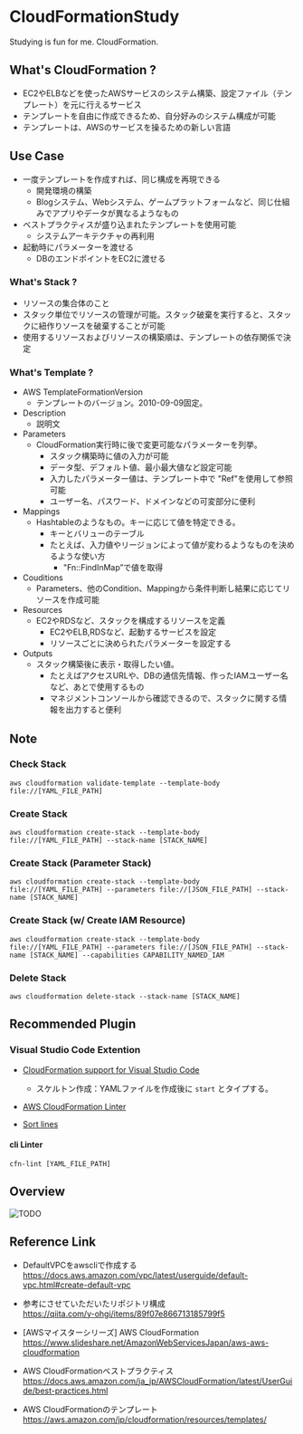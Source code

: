 # CloudFormationStudy
Studying is fun for me. CloudFormation.

## What's CloudFormation ?

* EC2やELBなどを使ったAWSサービスのシステム構築、設定ファイル（テンプレート）を元に行えるサービス
* テンプレートを自由に作成できるため、自分好みのシステム構成が可能
* テンプレートは、AWSのサービスを操るための新しい言語

## Use Case

* 一度テンプレートを作成すれば、同じ構成を再現できる
   * 開発環境の構築
   * Blogシステム、Webシステム、ゲームプラットフォームなど、同じ仕組みでアプリやデータが異なるようなもの
* ベストプラクティスが盛り込まれたテンプレートを使用可能
  * システムアーキテクチャの再利用
* 起動時にパラメーターを渡せる
  * DBのエンドポイントをEC2に渡せる

### What's Stack ?

* リソースの集合体のこと
* スタック単位でリソースの管理が可能。スタック破棄を実行すると、スタックに紐作りソースを破棄することが可能
* 使用するリソースおよびリソースの構築順は、テンプレートの依存関係で決定

### What's Template ?

* AWS TemplateFormationVersion
  * テンプレートのバージョン。2010-09-09固定。
* Description
  * 説明文
* Parameters
  * CloudFormation実行時に後で変更可能なパラメーターを列挙。
    * スタック構築時に値の入力が可能
    * データ型、デフォルト値、最小最大値など設定可能
    * 入力したパラメーター値は、テンプレート中で "Ref"を使用して参照可能
    * ユーザー名、パスワード、ドメインなどの可変部分に便利
* Mappings
  * Hashtableのようなもの。キーに応じて値を特定できる。
    * キーとバリューのテーブル
    * たとえば、入力値やリージョンによって値が変わるようなものを決めるような使い方
      * "Fn::FindInMap”で値を取得
* Couditions
  * Parameters、他のCondition、Mappingから条件判断し結果に応じてリソースを作成可能
* Resources
  * EC2やRDSなど、スタックを構成するリソースを定義
    * EC2やELB,RDSなど、起動するサービスを設定
    * リソースごとに決められたパラメーターを設定する
* Outputs
  * スタック構築後に表示・取得したい値。
    * たとえばアクセスURLや、DBの通信先情報、作ったIAMユーザー名など、あとで使用するもの
    * マネジメントコンソールから確認できるので、スタックに関する情報を出力すると便利

## Note

### Check Stack

```
aws cloudformation validate-template --template-body file://[YAML_FILE_PATH]
```

### Create Stack 

```
aws cloudformation create-stack --template-body file://[YAML_FILE_PATH] --stack-name [STACK_NAME]
```

### Create Stack (Parameter Stack)

```
aws cloudformation create-stack --template-body file://[YAML_FILE_PATH] --parameters file://[JSON_FILE_PATH] --stack-name [STACK_NAME]
```

### Create Stack (w/ Create IAM Resource)
```
aws cloudformation create-stack --template-body file://[YAML_FILE_PATH] --parameters file://[JSON_FILE_PATH] --stack-name [STACK_NAME] --capabilities CAPABILITY_NAMED_IAM
```

### Delete Stack

```
aws cloudformation delete-stack --stack-name [STACK_NAME]
```

## Recommended Plugin

### Visual Studio Code Extention

* [CloudFormation support for Visual Studio Code](https://github.com/aws-scripting-guy/cform-VSCode)
  * スケルトン作成：YAMLファイルを作成後に ```start``` とタイプする。

* [AWS CloudFormation Linter](https://github.com/aws-cloudformation/cfn-python-lint)

* [Sort lines](https://github.com/Tyriar/vscode-sort-lines)

#### cli Linter

```
cfn-lint [YAML_FILE_PATH]
```

## Overview

![TODO](https://github.com/YusukeOno/CloudFormationStudy/wiki/img/overview.png "Overview")

## Reference Link

* DefaultVPCをawscliで作成する  
https://docs.aws.amazon.com/vpc/latest/userguide/default-vpc.html#create-default-vpc

* 参考にさせていただいたリポジトリ構成  
https://qiita.com/y-ohgi/items/89f07e866713185799f5

* [AWSマイスターシリーズ] AWS CloudFormation  
https://www.slideshare.net/AmazonWebServicesJapan/aws-aws-cloudformation

* AWS CloudFormationベストプラクティス  
https://docs.aws.amazon.com/ja_jp/AWSCloudFormation/latest/UserGuide/best-practices.html

* AWS CloudFormationのテンプレート  
https://aws.amazon.com/jp/cloudformation/resources/templates/